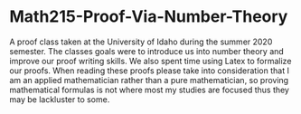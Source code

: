 # Math215-Proof-Via-Number-Theory

A proof class taken at the University of Idaho during the summer 2020 semester. The classes goals were to introduce us into number theory and improve our proof writing skills. We also spent time using Latex to formalize our proofs. When reading these proofs please take into consideration that I am an applied mathematician rather than a pure mathematician, so proving mathematical formulas is not where most my studies are focused thus they may be lackluster to some.
